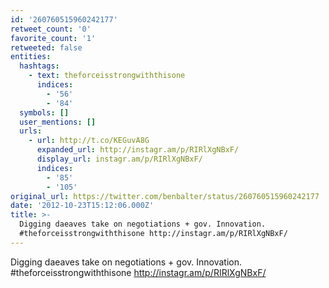```yaml
---
id: '260760515960242177'
retweet_count: '0'
favorite_count: '1'
retweeted: false
entities:
  hashtags:
    - text: theforceisstrongwiththisone
      indices:
        - '56'
        - '84'
  symbols: []
  user_mentions: []
  urls:
    - url: http://t.co/KEGuvA8G
      expanded_url: http://instagr.am/p/RIRlXgNBxF/
      display_url: instagr.am/p/RIRlXgNBxF/
      indices:
        - '85'
        - '105'
original_url: https://twitter.com/benbalter/status/260760515960242177
date: '2012-10-23T15:12:06.000Z'
title: >-
  Digging daeaves take on negotiations + gov. Innovation.
  #theforceisstrongwiththisone http://instagr.am/p/RIRlXgNBxF/
---
```


Digging daeaves take on negotiations + gov. Innovation. #theforceisstrongwiththisone http://instagr.am/p/RIRlXgNBxF/